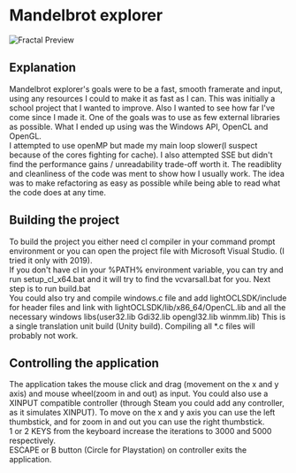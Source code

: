 Mandelbrot explorer
=======

![Fractal Preview](https://i.ibb.co/vLHdGdg/Fractal.png)  

Explanation
-----------

Mandelbrot explorer's goals were to be a fast, smooth framerate and input,
using any resources I could to make it as fast as I can.
This was initially a school project that I wanted to improve.
Also I wanted to see how far I've come since I made it.
One of the goals was to use as few external libraries as possible.
What I ended up using was the Windows API, OpenCL and OpenGL.  
I attempted to use openMP but made my main loop slower(I suspect because of the cores fighting for cache).
I also attempted SSE but didn't find the performance gains / unreadability trade-off worth it.
The readiblity and cleanliness of the code was ment to show how I usually work.
The idea was to make refactoring as easy as possible while being able to read what the code does at any time.

Building the project
-----------

To build the project you either need cl compiler in your command prompt environment
or you can open the project file with Microsoft Visual Studio. (I tried it only with 2019).  
If you don't have cl in your %PATH% environment variable, you can try and run setup_cl_x64.bat
and it will try to find the vcvarsall.bat for you. Next step is to run build.bat  
You could also try and compile windows.c file and add lightOCLSDK/include for header files and
link with lightOCLSDK/lib/x86_64/OpenCL.lib and all the necessary
windows libs(user32.lib Gdi32.lib opengl32.lib winmm.lib)
This is a single translation unit build (Unity build). Compiling all *.c files will probably not work.


Controlling the application
-----------

The application takes the mouse click and drag (movement on the x and y axis)
and mouse wheel(zoom in and out) as input.
You could also use a XINPUT compatible controller (through Steam you could add
any controller, as it simulates XINPUT).
To move on the x and y axis you can use the left thumbstick, and for zoom in and out
you can use the right thumbstick.  
1 or 2 KEYS from the keyboard increase the iterations to 3000 and 5000 respectively.  
ESCAPE or B button (Circle for Playstation) on controller exits the application.
